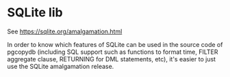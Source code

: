 # SQLite lib

See https://sqlite.org/amalgamation.html

In order to know which features of SQLite can be used in the source code of
pgcopydb (including SQL support such as functions to format time, FILTER
aggregate clause, RETURNING for DML statements, etc), it's easier to just
use the SQLite amalgamation release.
